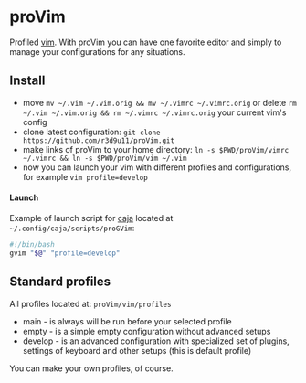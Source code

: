 proVim
=========================

Profiled [vim](http://www.vim.org). With proVim you can have one favorite editor and simply to manage your configurations for any situations.

## Install

* move `mv ~/.vim ~/.vim.orig && mv ~/.vimrc ~/.vimrc.orig` or delete `rm ~/.vim ~/.vim.orig && rm ~/.vimrc ~/.vimrc.orig` your current vim's config
* clone latest configuration: `git clone https://github.com/r3d9u11/proVim.git`
* make links of proVim to your home directory: `ln -s $PWD/proVim/vimrc ~/.vimrc && ln -s $PWD/proVim/vim ~/.vim`
* now you can launch your vim with different profiles and configurations, for example `vim profile=develop`

#### Launch

Example of launch script for [caja](https://github.com/mate-desktop/caja) located at `~/.config/caja/scripts/proGVim`:

```bash
#!/bin/bash
gvim "$@" "profile=develop"
```

## Standard profiles

All profiles located at: `proVim/vim/profiles`<br/>

* main - is always will be run before your selected profile
* empty - is a simple empty configuration without advanced setups
* develop - is an advanced configuration with specialized set of plugins, settings of keyboard  and other setups (this is default profile)

You can make your own profiles, of course.<br/>
